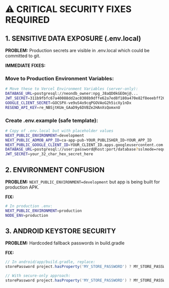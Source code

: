 # ⚠️ CRITICAL SECURITY FIXES REQUIRED

## 1. SENSITIVE DATA EXPOSURE (.env.local)

**PROBLEM:** Production secrets are visible in .env.local which could be committed to git.

**IMMEDIATE FIXES:**

### Move to Production Environment Variables:
```bash
# Move these to Vercel Environment Variables (server-only):
DATABASE_URL=postgresql://neondb_owner:npg_J8aQD0kGEOmj@...
JWT_SECRET=311b9fbfc67a40088dd2ac0308b9dffe62a7ed8f180a470e82f8eeebff206e8d
GOOGLE_CLIENT_SECRET=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
RESEND_API_KEY=re_NBSjtKUm_GAaD9y6DVBZe2HAnXsQomxnU
```

### Create .env.example (safe template):
```bash
# Copy of .env.local but with placeholder values
NEXT_PUBLIC_ENVIRONMENT=development
NEXT_PUBLIC_ADMOB_APP_ID=ca-app-pub-YOUR_PUBLISHER_ID~YOUR_APP_ID
NEXT_PUBLIC_GOOGLE_CLIENT_ID=YOUR_CLIENT_ID.apps.googleusercontent.com
DATABASE_URL=postgresql://user:password@host:port/database?sslmode=require
JWT_SECRET=your_32_char_hex_secret_here
```

## 2. ENVIRONMENT CONFUSION

**PROBLEM:** `NEXT_PUBLIC_ENVIRONMENT=development` but app is being built for production APK.

**FIX:**
```bash
# In production .env:
NEXT_PUBLIC_ENVIRONMENT=production
NODE_ENV=production
```

## 3. ANDROID KEYSTORE SECURITY

**PROBLEM:** Hardcoded fallback passwords in build.gradle

**FIX:**
```gradle
// In android/app/build.gradle, replace:
storePassword project.hasProperty('MY_STORE_PASSWORD') ? MY_STORE_PASSWORD : 'bisonte123'

// With secure-only approach:
storePassword project.hasProperty('MY_STORE_PASSWORD') ? MY_STORE_PASSWORD : System.getenv('STORE_PASSWORD')
```
